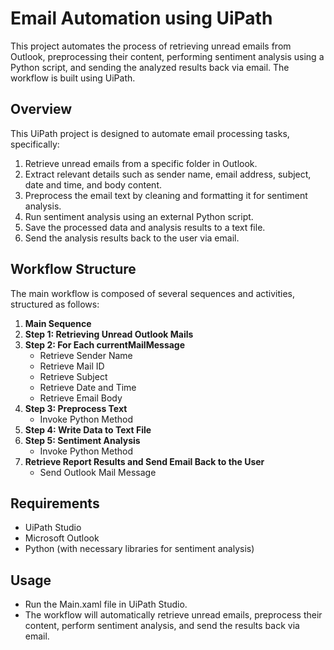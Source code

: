 # Email Automation using UiPath

This project automates the process of retrieving unread emails from Outlook, preprocessing their content, performing sentiment analysis using a Python script, and sending the analyzed results back via email. The workflow is built using UiPath.

## Overview

This UiPath project is designed to automate email processing tasks, specifically:

1. Retrieve unread emails from a specific folder in Outlook.
2. Extract relevant details such as sender name, email address, subject, date and time, and body content.
3. Preprocess the email text by cleaning and formatting it for sentiment analysis.
4. Run sentiment analysis using an external Python script.
5. Save the processed data and analysis results to a text file.
6. Send the analysis results back to the user via email.

## Workflow Structure

The main workflow is composed of several sequences and activities, structured as follows:

1. **Main Sequence**
2. **Step 1: Retrieving Unread Outlook Mails**
3. **Step 2: For Each currentMailMessage**
   - Retrieve Sender Name
   - Retrieve Mail ID
   - Retrieve Subject
   - Retrieve Date and Time
   - Retrieve Email Body
4. **Step 3: Preprocess Text**
   - Invoke Python Method
5. **Step 4: Write Data to Text File**
6. **Step 5: Sentiment Analysis**
   - Invoke Python Method
7. **Retrieve Report Results and Send Email Back to the User**
   - Send Outlook Mail Message

## Requirements

- UiPath Studio
- Microsoft Outlook
- Python (with necessary libraries for sentiment analysis)

## Usage

- Run the Main.xaml file in UiPath Studio.
- The workflow will automatically retrieve unread emails, preprocess their content, perform sentiment analysis, and send the results back via email.
